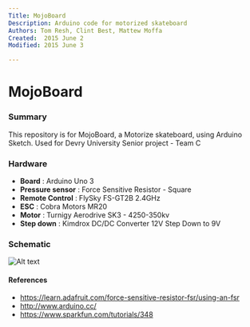 ```yaml
---
Title: MojoBoard
Description: Arduino code for motorized skateboard
Authors: Tom Resh, Clint Best, Mattew Moffa
Created:  2015 June 2
Modified: 2015 June 3

---
```


# MojoBoard



### Summary
This repository is for MojoBoard, a Motorize skateboard, using Arduino Sketch.
Used for Devry University Senior project - Team C

### Hardware
* **Board** : Arduino Uno 3
* **Pressure sensor** : Force Sensitive Resistor - Square
* **Remote Control** : FlySky FS-GT2B 2.4GHz
* **ESC** : Cobra Motors MR20
* **Motor** : Turnigy Aerodrive SK3 - 4250-350kv
* **Step down** : Kimdrox DC/DC Converter 12V Step Down to 9V

### Schematic 

![Alt text](http://i.imgur.com/zGyVVKe.jpg)

#### References

* https://learn.adafruit.com/force-sensitive-resistor-fsr/using-an-fsr
* http://www.arduino.cc/
* https://www.sparkfun.com/tutorials/348


